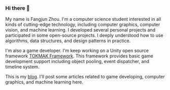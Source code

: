 ### Hi there 👋

<!--
**Fangjun-Zhou/Fangjun-Zhou** is a ✨ _special_ ✨ repository because its `README.md` (this file) appears on your GitHub profile.

Here are some ideas to get you started:

- 🔭 I’m currently working on ...
- 🌱 I’m currently learning ...
- 👯 I’m looking to collaborate on ...
- 🤔 I’m looking for help with ...
- 💬 Ask me about ...
- 📫 How to reach me: ...
- 😄 Pronouns: ...
- ⚡ Fun fact: ...
-->

My name is Fangjun Zhou. I'm a computer science student interested in all kinds of cutting-edge technology, including computer graphics, computer vision, and machine learning. I developed several personal projects and participated in some open-source projects. I deeply understood how to use algorithms, data structures, and design patterns in practice.

I'm also a game developer. I'm keep working on a Unity open source framework [TOKMAK Framework](https://github.com/Fangjun-Zhou/TOKMAK-Framework). This framework provides basic game development support including object pooling, event dispatcher, and timeline system.

This is my [blog](https://fangjun-zhou.github.io). I'll post some articles related to game developing, computer graphics, and machine learning here.
